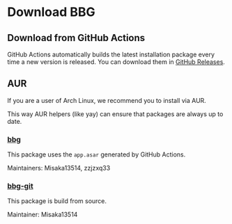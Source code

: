 # Download BBG

## Download from GitHub Actions

GitHub Actions automatically builds the latest installation package every time a new version is released. You can download them in [GitHub Releases](https://github.com/bbg-contributors/bbg/releases/).

## AUR

If you are a user of Arch Linux, we recommend you to install via AUR.

This way AUR helpers (like yay) can ensure that packages are always up to date.

### [bbg](https://aur.archlinux.org/packages/bbg/)

This package uses the `app.asar` generated by GitHub Actions.

Maintainers: Misaka13514, zzjzxq33

### [bbg-git](https://aur.archlinux.org/packages/bbg-git/)

This package is build from source.

Maintainer: Misaka13514
